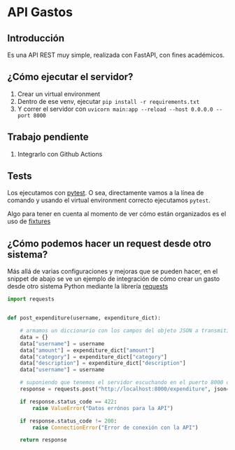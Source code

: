 # API Gastos

## Introducción

Es una API REST muy simple, realizada con FastAPI, con fines académicos.

## ¿Cómo ejecutar el servidor?

1. Crear un virtual environment
2. Dentro de ese venv, ejecutar `pip install -r requirements.txt`
3. Y correr el servidor con `uvicorn main:app --reload --host 0.0.0.0 --port 8000`

## Trabajo pendiente

1. Integrarlo con Github Actions

## Tests

Los ejecutamos con [pytest](https://docs.pytest.org). O sea, directamente vamos a la línea de comando y usando el virtual environment correcto ejecutamos `pytest`.

Algo para tener en cuenta al momento de ver cómo están organizados es el uso de [fixtures](https://docs.pytest.org/en/7.1.x/how-to/fixtures.html)

## ¿Cómo podemos hacer un request desde otro sistema?

Más allá de varias configuraciones y mejoras que se pueden hacer, en el snippet de abajo se ve un ejemplo de integración de cómo crear un gasto desde otro sistema Python mediante la librería [requests](https://requests.readthedocs.io/en/latest/)

```python
import requests


def post_expenditure(username, expenditure_dict):

    # armamos un diccionario con los campos del objeto JSON a transmitir en el request body
    data = {}
    data["username"] = username
    data["amount"] = expenditure_dict["amount"]
    data["category"] = expenditure_dict["category"]
    data["description"] = expenditure_dict["description"]
    data["username"] = username

    # suponiendo que tenemos el servidor escuchando en el puerto 8000 del localhost
    response = requests.post("http://localhost:8000/expenditure", json=data)

    if response.status_code == 422:
        raise ValueError("Datos errónos para la API")

    if response.status_code != 200:
        raise ConnectionError("Error de conexión con la API")

    return response
```
